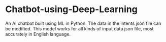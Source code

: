 # Chatbot-using-Deep-Learning
An AI chatbot built using ML in Python. The data in the intents json file can be modified. This model works for all kinds of input data json file, most accurately in English language.
